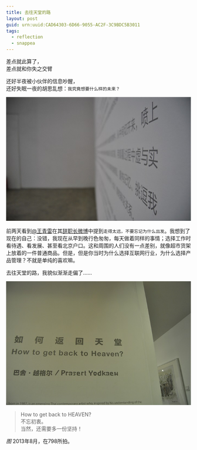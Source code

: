 ```yaml
---
title: 去往天堂的路
layout: post
guid: urn:uuid:CAD64303-6D66-9055-AC2F-3C9BDC5B3011
tags:
  - reflection
  - snappea
---
```


差点就此算了，  
差点就和你失之交臂

还好半夜被小伙伴的信息吵醒，  
还好失眠一夜的胡思乱想：`我究竟想要什么样的未来？`

![allure etc.](/media/files/2013/12/allure.JPG)

前两天看到[@王青雷](http://weibo.com/u/1074172460)在其[辞职长微博](https://www.google.com/search?q=%E5%91%8A%E5%88%AB%E5%A4%AE%E8%A7%86%E2%80%94%E2%80%94%E7%95%99%E7%BB%99%E8%BF%99%E4%B8%AA%E6%97%B6%E4%BB%A3%E7%9A%84%E4%B8%80%E4%BA%9B%E7%9C%9F%E8%AF%9D)中提到`走得太远，不要忘记为什么出发`。我想到了现在的自己：没错，我现在从早到晚行色匆匆，每天做着同样的事情；选择工作时看待遇、看发展、甚至看北京户口。这和周围的人们没有一点差别，就像超市货架上放着的一件普通商品。但是，但是你当时为什么选择互联网行业，为什么选择产品管理？不就是单纯的喜欢嘛。

去往天堂的路，我貌似渐渐走偏了……

![How to get back to HEAVEN](/media/files/2013/12/back_to_heaven.JPG)

> How to get back to HEAVEN?   
> 不忘初衷。  
> 当然，还需要多一份坚持！

_图_ 2013年8月，在798所拍。